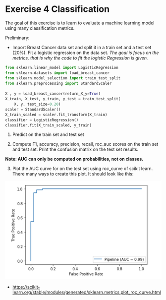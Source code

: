 # Exercise 4 Classification

The goal of this exercise is to learn to evaluate a machine learning model using many classification metrics.

Preliminary:

- Import Breast Cancer data set and split it in a train set and a test set (20%). Fit a logistic regression on the data set. *The goal is focus on the metrics, that is why the code to fit the logistic Regression is given.*

```python
from sklearn.linear_model import LogisticRegression
from sklearn.datasets import load_breast_cancer
from sklearn.model_selection import train_test_split
from sklearn.preprocessing import StandardScaler

X , y = load_breast_cancer(return_X_y=True)
X_train, X_test, y_train, y_test = train_test_split(
    X, y, test_size=0.20)
scaler = StandardScaler()
X_train_scaled = scaler.fit_transform(X_train)
classifier = LogisticRegression()
classifier.fit(X_train_scaled, y_train)
```

1. Predict on the train set and test set

2. Compute F1, accuracy, precision, recall, roc_auc scores on the train set and test set. Print the confusion matrix on the test set results.

**Note: AUC can only be computed on probabilities, not on classes.**

3. Plot the AUC curve for on the test set using roc_curve of scikit learn. There many ways to create this plot. It should look like this:

![alt text][logo_ex4]

[logo_ex4]: images/w2_day4_ex4_q3.png "ROC AUC "

- https://scikit-learn.org/stable/modules/generated/sklearn.metrics.plot_roc_curve.html